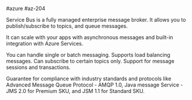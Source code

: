 #azure #az-204 

Service Bus is a fully managed enterprise message broker.
It allows you to publish/subscribe to topics, and queue messages.

It can scale with your apps with asynchronous messages and built-in integration with Azure Services.

You can handle single or batch messaging.
Supports load balancing messages.
Can subscribe to certain topics only.
Support for message sessions and transactions.

Guarantee for compliance with industry standards and protocols like Advanced Message Queue Protocol - AMQP 1.0, Java message Service - JMS 2.0 for Premium SKU, and JSM 1.1 for Standard SKU.